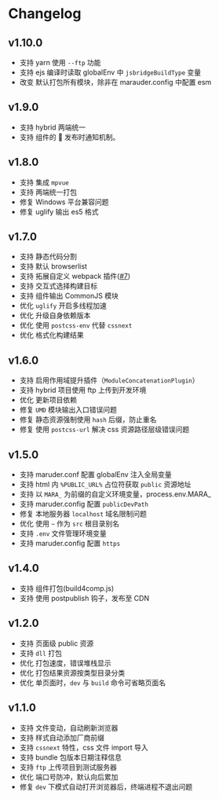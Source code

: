 # Changelog

## v1.10.0

* 支持 yarn 使用 `--ftp` 功能
* 支持 ejs 编译时读取 globalEnv 中 `jsbridgeBuildType` 变量
* 改变 默认打包所有模块，除非在 marauder.config 中配置 esm

## v1.9.0

* 支持 hybrid 两端统一
* 支持 组件的  发布时通知机制。

## v1.8.0

* 支持 集成 `mpvue`
* 支持 两端统一打包
* 修复 Windows 平台兼容问题
* 修复 uglify 输出 es5 格式

## v1.7.0

* 支持 静态代码分割
* 支持 默认 browserlist
* 支持 拓展自定义 webpack 插件([#7](https://github.com/SinaMFE/webpack-marauder/pull/7))
* 支持 交互式选择构建目标
* 支持 组件输出 CommonJS 模块
* 优化 `uglify` 开启多线程加速
* 优化 升级自身依赖版本
* 优化 使用 `postcss-env` 代替 `cssnext`
* 优化 格式化构建结果

## v1.6.0

* 支持 启用作用域提升插件（`ModuleConcatenationPlugin`）
* 支持 hybrid 项目使用 ftp 上传到开发环境
* 优化 更新项目依赖
* 修复 `UMD` 模块输出入口错误问题
* 修复 静态资源强制使用 `hash` 后缀，防止重名
* 修复 使用 `postcss-url` 解决 css 资源路径层级错误问题

## v1.5.0

* 支持 maruder.conf 配置 globalEnv 注入全局变量
* 支持 html 内 `%PUBLIC_URL%` 占位符获取 `public` 资源地址
* 支持 以 `MARA_` 为前缀的自定义环境变量，process.env.MARA\_<name>
* 支持 maruder.config 配置 `publicDevPath`
* 修复 本地服务器 `localhost` 域名限制问题
* 优化 使用 `~` 作为 `src` 根目录别名
* 支持 `.env` 文件管理环境变量
* 支持 maruder.config 配置 `https`

## v1.4.0

* 支持 组件打包(build4comp.js)
* 支持 使用 postpublish 钩子，发布至 CDN

## v1.2.0

* 支持 页面级 public 资源
* 支持 `dll` 打包
* 优化 打包速度，错误堆栈显示
* 优化 打包结果资源按类型目录分类
* 优化 单页面时，`dev` 与 `build` 命令可省略页面名

## v1.1.0

* 支持 文件变动，自动刷新浏览器
* 支持 样式自动添加厂商前缀
* 支持 `cssnext` 特性，css 文件 import 导入
* 支持 bundle 包版本日期注释信息
* 支持 `ftp` 上传项目到测试服务器
* 优化 端口号防冲，默认向后累加
* 修复 `dev` 下模式自动打开浏览器后，终端进程不退出问题
